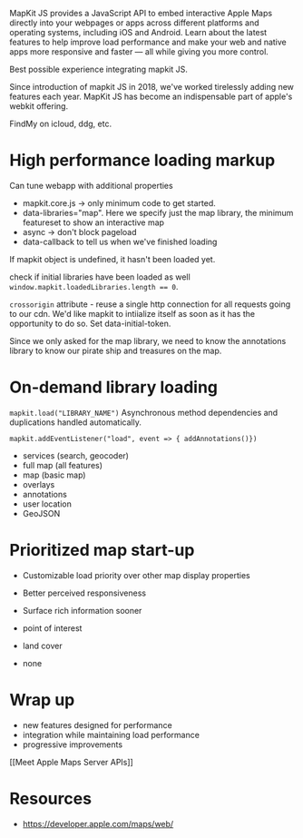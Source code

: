 MapKit JS provides a JavaScript API to embed interactive Apple Maps directly into your webpages or apps across different platforms and operating systems, including iOS and Android. Learn about the latest features to help improve load performance and make your web and native apps more responsive and faster — all while giving you more control.

Best possible experience integrating mapkit JS.

Since introduction of mapkit JS in 2018, we've worked tirelessly adding new features each year.  MapKit JS has become an indispensable part of apple's webkit offering.

FindMy on icloud, ddg, etc.

# High performance loading markup

Can tune webapp with additional properties

* mapkit.core.js -> only minimum code to get started.
* data-libraries="map".  Here we specify just the map library, the minimum featureset to show an interactive map
* async -> don't block pageload
* data-callback to tell us when we've finished loading

If mapkit object is undefined, it hasn't been loaded yet.

check if initial libraries have been loaded as well `window.mapkit.loadedLibraries.length == 0`.

`crossorigin` attribute - reuse a single http connection for all requests going to our cdn.  We'd like mapkit to intiialize itself as soon as it has the opportunity to do so.  Set data-initial-token.

Since we only asked for the map library, we need to know the annotations library to know our pirate ship and treasures on the map.
# On-demand library loading
`mapkit.load("LIBRARY_NAME")`
Asynchronous method
dependencies and duplications handled automatically.

`mapkit.addEventListener("load", event => { addAnnotations()})`

* services (search, geocoder)
* full map (all features)
* map (basic map)
* overlays
* annotations
* user location
* GeoJSON


# Prioritized map start-up

* Customizable load priority over other map display properties
* Better perceived responsiveness
* Surface rich information sooner

* point of interest
* land cover
* none

# Wrap up
* new features designed for performance
* integration while maintaining load performance
* progressive improvements

[[Meet Apple Maps Server APIs]]


# Resources
* https://developer.apple.com/maps/web/
